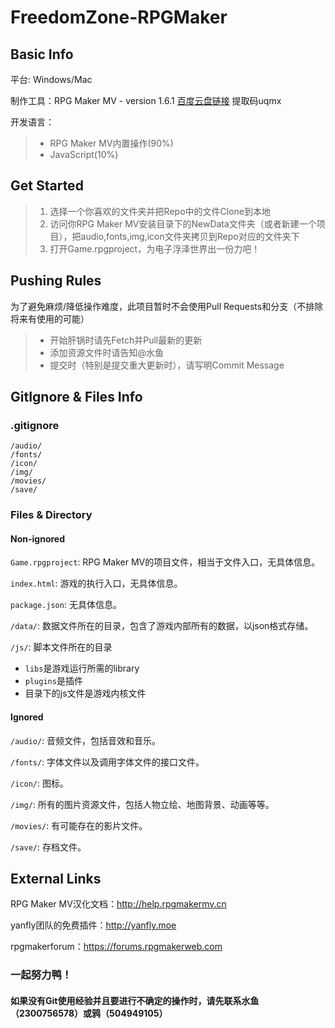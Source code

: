 # FreedomZone-RPGMaker

## Basic Info

平台: Windows/Mac

制作工具：RPG Maker MV - version 1.6.1 [百度云盘链接](https://pan.baidu.com/s/1jvPU2yPRNP6CAVad_foYZA) 提取码uqmx

开发语言：

> * RPG Maker MV内置操作(90%)
> * JavaScript(10%)

## Get Started

> 1. 选择一个你喜欢的文件夹并把Repo中的文件Clone到本地
> 2. 访问你RPG Maker MV安装目录下的NewData文件夹（或者新建一个项目），把audio,fonts,img,icon文件夹拷贝到Repo对应的文件夹下
> 3. 打开Game.rpgproject，为电子浮泽世界出一份力吧！


## Pushing Rules

为了避免麻烦/降低操作难度，此项目暂时不会使用Pull Requests和分支（不排除将来有使用的可能）
> * 开始肝锅时请先Fetch并Pull最新的更新
> * 添加资源文件时请告知@水鱼
> * 提交时（特别是提交重大更新时），请写明Commit Message

## GitIgnore & Files Info

### .gitignore

```
/audio/
/fonts/
/icon/
/img/
/movies/
/save/
```

### Files & Directory

#### Non-ignored

`Game.rpgproject`: RPG Maker MV的项目文件，相当于文件入口，无具体信息。

`index.html`: 游戏的执行入口，无具体信息。

`package.json`: 无具体信息。

`/data/`: 数据文件所在的目录，包含了游戏内部所有的数据，以json格式存储。

`/js/`: 脚本文件所在的目录
- `libs`是游戏运行所需的library
- `plugins`是插件
- 目录下的js文件是游戏内核文件

#### Ignored

`/audio/`: 音频文件，包括音效和音乐。

`/fonts/`: 字体文件以及调用字体文件的接口文件。

`/icon/`: 图标。

`/img/`: 所有的图片资源文件，包括人物立绘、地图背景、动画等等。

`/movies/`: 有可能存在的影片文件。

`/save/`: 存档文件。


## External Links

RPG Maker MV汉化文档：http://help.rpgmakermv.cn 

yanfly团队的免费插件：http://yanfly.moe

rpgmakerforum：https://forums.rpgmakerweb.com

### 一起努力鸭！

#### 如果没有Git使用经验并且要进行不确定的操作时，请先联系水鱼（2300756578）或鸦（504949105）
